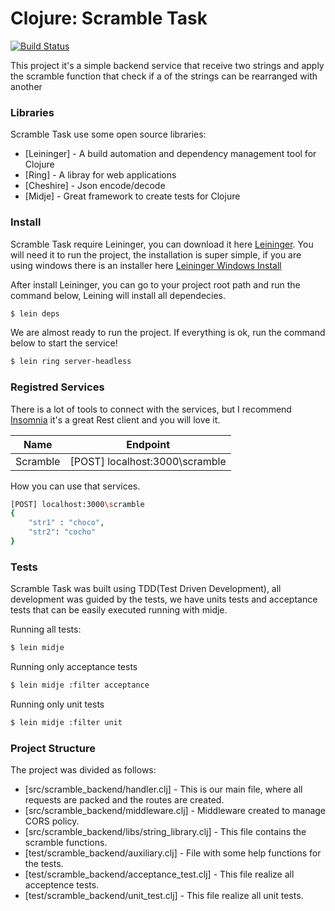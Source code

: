 # Clojure: Scramble Task

[![Build Status](https://travis-ci.org/joemccann/dillinger.svg?branch=master)](https://travis-ci.org/joemccann/dillinger)

This project it's a simple backend service that receive two strings and apply the scramble function that check if a of the strings can be rearranged with another

### Libraries

Scramble Task use some open source libraries:

* [Leininger] - A build automation and dependency management tool for Clojure
* [Ring] - A libray for web applications
* [Cheshire] - Json encode/decode
* [Midje] - Great framework to create tests for Clojure

### Install

Scramble Task require Leininger, you can download it here [Leininger](https://leiningen.org/). You will need it to run the project, the installation is super simple, if you are using windows there is an installer here [Leininger Windows Install ](https://djpowell.github.io/leiningen-win-installer/) 

After install Leininger, you can go to your project root path and run the command below, Leining will install all dependecies.

```sh
$ lein deps
```

We are almost ready to run the project. If everything is ok, run the command below to start the service!

```sh
$ lein ring server-headless
```

### Registred Services

There is a lot of tools to connect with the services, but I recommend [Insomnia](https://insomnia.rest/) it's a great Rest client and you will love it. 

| Name | Endpoint |
| ------ | ------ |
| Scramble |[POST] localhost:3000\scramble |

How you can use that services.

```sh
[POST] localhost:3000\scramble
{
	"str1" : "choco", 
	"str2": "cocho"	
}
```

### Tests

Scramble Task was built using TDD(Test Driven Development), all development was guided by the tests, we have units tests and acceptance tests that can be easily executed running with midje.

Running all tests:
```sh
$ lein midje
```
Running only acceptance tests
```sh
$ lein midje :filter acceptance
```
Running only unit tests
```sh
$ lein midje :filter unit
```

### Project Structure

The project was divided as follows:

* [src/scramble_backend/handler.clj] - This is our main file, where all requests are packed and the routes are created.
* [src/scramble_backend/middleware.clj] - Middleware created to manage CORS policy.
* [src/scramble_backend/libs/string_library.clj] - This file contains the scramble functions.
* [test/scramble_backend/auxiliary.clj] - File with some help functions for the tests.
* [test/scramble_backend/acceptance_test.clj] -  This file realize all acceptence tests.
* [test/scramble_backend/unit_test.clj] -  This file realize all unit tests.











